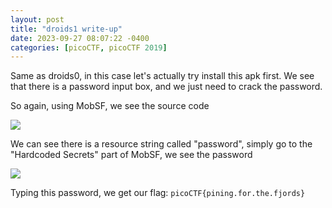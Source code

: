```yaml
---
layout: post
title: "droids1 write-up"
date: 2023-09-27 08:07:22 -0400
categories: [picoCTF, picoCTF 2019]
---
```


Same as droids0, in this case let's actually try install this apk first. We see that
there is a password input box, and we just need to crack the password.

So again, using MobSF, we see the source code

![](https://i.imgur.com/0CbXATf.png)

We can see there is a resource string called "password", simply go to the "Hardcoded Secrets" part of MobSF, we see the password

![](https://i.imgur.com/IxpSsGQ.png)

Typing this password, we get our flag: `picoCTF{pining.for.the.fjords}`